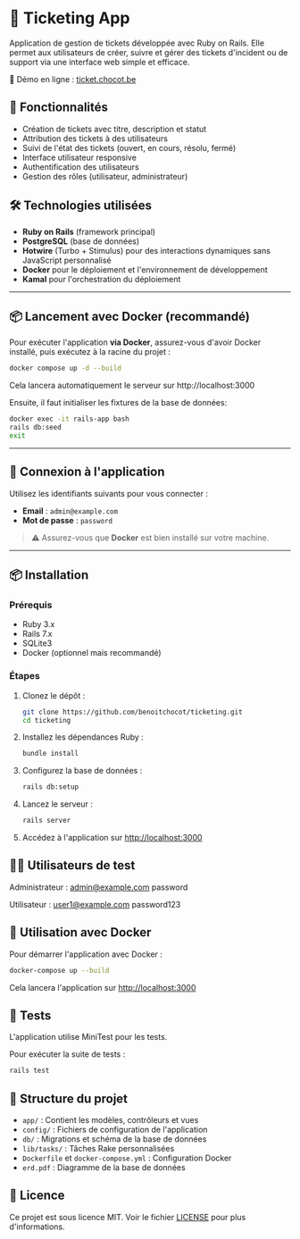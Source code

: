 
# 🎫 Ticketing App

Application de gestion de tickets développée avec Ruby on Rails. Elle permet aux utilisateurs de créer, suivre et gérer des tickets d'incident ou de support via une interface web simple et efficace.

🔗 Démo en ligne : [ticket.chocot.be](https://ticket.chocot.be)

## 🚀 Fonctionnalités

- Création de tickets avec titre, description et statut
- Attribution des tickets à des utilisateurs
- Suivi de l'état des tickets (ouvert, en cours, résolu, fermé)
- Interface utilisateur responsive
- Authentification des utilisateurs
- Gestion des rôles (utilisateur, administrateur)

## 🛠️ Technologies utilisées

- **Ruby on Rails** (framework principal)
- **PostgreSQL** (base de données)
- **Hotwire** (Turbo + Stimulus) pour des interactions dynamiques sans JavaScript personnalisé
- **Docker** pour le déploiement et l'environnement de développement
- **Kamal** pour l'orchestration du déploiement

---


## 📦 Lancement avec Docker (recommandé)

Pour exécuter l'application **via Docker**, assurez-vous d'avoir Docker installé, puis exécutez à la racine du projet :

```bash
docker compose up -d --build
```
Cela lancera automatiquement le serveur sur http://localhost:3000

Ensuite, il faut initialiser les fixtures de la base de données:

```bash
docker exec -it rails-app bash
rails db:seed
exit
```

---

## 🔐 Connexion à l'application

Utilisez les identifiants suivants pour vous connecter :

- **Email** : `admin@example.com`  
- **Mot de passe** : `password`

> ⚠️ Assurez-vous que **Docker** est bien installé sur votre machine.

---

## 📦 Installation

### Prérequis

- Ruby 3.x
- Rails 7.x
- SQLite3
- Docker (optionnel mais recommandé)

### Étapes

1. Clonez le dépôt :

   ```bash
   git clone https://github.com/benoitchocot/ticketing.git
   cd ticketing
   ```

2. Installez les dépendances Ruby :

   ```bash
   bundle install
   ```
 
3. Configurez la base de données :

   ```bash
   rails db:setup
   ```

4. Lancez le serveur :

   ```bash
   rails server
   ```

6. Accédez à l'application sur [http://localhost:3000](http://localhost:3000)

## 🤵‍♂️ Utilisateurs de test

Administrateur : admin@example.com password

Utilisateur :  user1@example.com password123


## 🐳 Utilisation avec Docker

Pour démarrer l'application avec Docker :

```bash
docker-compose up --build
```

Cela lancera l'application sur [http://localhost:3000](http://localhost:3000)

## 🧪 Tests

L'application utilise MiniTest pour les tests.

Pour exécuter la suite de tests :

```bash
rails test
```

## 📂 Structure du projet

- `app/` : Contient les modèles, contrôleurs et vues
- `config/` : Fichiers de configuration de l'application
- `db/` : Migrations et schéma de la base de données
- `lib/tasks/` : Tâches Rake personnalisées
- `Dockerfile` et `docker-compose.yml` : Configuration Docker
- `erd.pdf` : Diagramme de la base de données

## 📜 Licence

Ce projet est sous licence MIT. Voir le fichier [LICENSE](LICENSE) pour plus d'informations.
